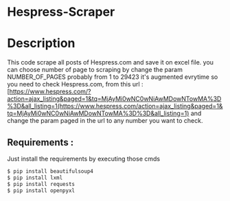 # Hespress-Scraper

# Description 
This code scrape all posts of Hespress.com and save it on excel file.
you can choose number of page to scraping by change the param NUMBER_OF_PAGES probably from 1 to 29423 it's augmented evrytime so you need to check Hespress.com, from this url : 
[https://www.hespress.com/?action=ajax_listing&paged=1&tq=MjAyMi0wNC0wNiAwMDowNTowMA%3D%3D&all_listing=1(https://www.hespress.com/action=ajax_listing&paged=1&tq=MjAyMi0wNC0wNiAwMDowNTowMA%3D%3D&all_listing=1) 
and change the param paged in the url to any number you want to check.

## Requirements :

Just install the requirements by executing those cmds

```bash
$ pip install beautifulsoup4
$ pip install lxml
$ pip install requests
$ pip install openpyxl
```
